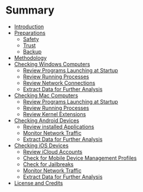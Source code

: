 # Summary

* [Introduction](README.md)
* [Preparations](preparations.md)
  * [Safety](safety.md)
  * [Trust](trust.md)
  * [Backup](backup.md)
* [Methodology](methodology.md)
* [Checking Windows Computers](windows.md)
  * [Review Programs Launching at Startup](windows/autoruns.md)
  * [Review Running Processes](windows/processes.md)
  * [Review Network Connections](windows/network.md)
  * [Extract Data for Further Analysis](windows/extract.md)
* [Checking Mac Computers](mac.md)
  * [Review Programs Launching at Startup]()
  * [Review Running Processes]()
  * [Review Kernel Extensions]()
* [Checking Android Devices](android.md)
  * [Review installed Applications]()
  * [Monitor Network Traffic]()
  * [Extract Data for Further Analysis]()
* [Checking iOS Devices](ios.md)
  * [Review iCloud Accounts](ios/icloud.md)
  * [Check for Mobile Device Management Profiles](ios/mdm.md)
  * [Check for Jailbreaks]()
  * [Monitor Network Traffic]()
  * [Extract Data for Further Analysis]()
* [License and Credits](license-credits.md)
